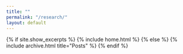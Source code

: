 ```yaml
---
title: ""
permalink: "/research/"
layout: default
---
```



{% if site.show_excerpts %} {% include home.html %} {% else %} {% include archive.html title="Posts" %} {% endif %}

